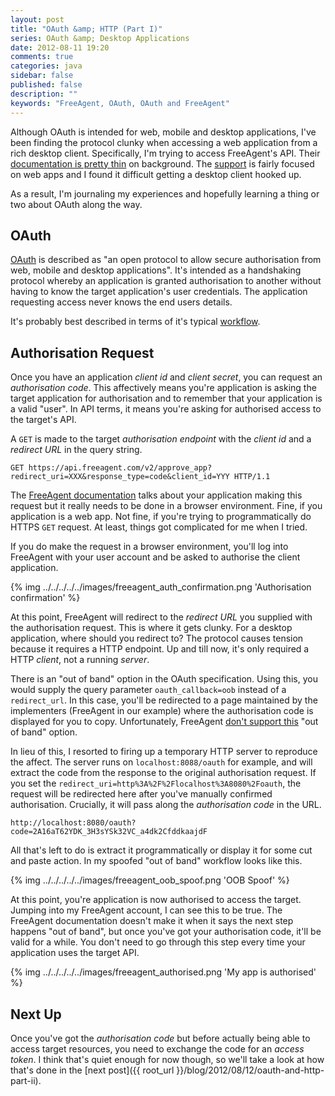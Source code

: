 ```yaml
---
layout: post
title: "OAuth &amp; HTTP (Part I)"
series: OAuth &amp; Desktop Applications
date: 2012-08-11 19:20
comments: true
categories: java
sidebar: false
published: false
description: ""
keywords: "FreeAgent, OAuth, OAuth and FreeAgent"
---
```


Although OAuth is intended for web, mobile and desktop applications, I've been finding the protocol clunky when accessing a web application from a rich desktop client. Specifically, I'm trying to access FreeAgent's API. Their [documentation is pretty thin](https://dev.freeagent.com/docs/oauth) on background. The [support](https://groups.google.com/forum/#!forum/freeagent_api) is fairly focused on web apps and I found it difficult getting a desktop client hooked up.

As a result, I'm journaling my experiences and hopefully learning a thing or two about OAuth along the way.

<!-- more -->

## OAuth

[OAuth](http://www.oauth.net) is described as "an open protocol to allow secure authorisation from web, mobile and desktop applications". It's intended as a handshaking protocol whereby an application is granted authorisation to another without having to know the target application's user credentials. The application requesting access never knows the end users details.

It's probably best described in terms of it's typical [workflow](http://hueniverse.com/oauth/guide/workflow/).


## Authorisation Request

Once you have an application _client id_ and _client secret_, you can request an _authorisation code_. This affectively means you're application is asking the target application for authorisation and to remember that your application is a valid "user". In API terms, it means you're asking for authorised access to the target's API.

A `GET` is made to the target _authorisation endpoint_ with the _client id_ and a _redirect URL_ in the query string.

    GET https://api.freeagent.com/v2/approve_app?redirect_uri=XXX&response_type=code&client_id=YYY HTTP/1.1

The [FreeAgent documentation](https://dev.freeagent.com/docs/oauth) talks about your application making this request but it really needs to be done in a browser environment. Fine, if you application is a web app. Not fine, if you're trying to programmatically do HTTPS `GET` request. At least, things got complicated for me when I tried.

If you do make the request in a browser environment, you'll log into FreeAgent with your user account and be asked to authorise the client application.

{% img ../../../../../images/freeagent_auth_confirmation.png 'Authorisation confirmation' %}

At this point, FreeAgent will redirect to the _redirect URL_ you supplied with the authorisation request. This is where it gets clunky. For a desktop application, where should you redirect to? The protocol causes tension because it requires a HTTP endpoint. Up and till now, it's only required a HTTP _client_, not a running _server_.

There is an "out of band" option in the OAuth specification. Using this, you would supply the query parameter `oauth_callback=oob` instead of a `redirect_url`. In this case, you'll be redirected to a page maintained by the implementers (FreeAgent in our example) where the authorisation code is displayed for you to copy. Unfortunately, FreeAgent [don't support this](https://groups.google.com/forum/?fromgroups#!topic/freeagent_api/Rbld9sm0GOA) "out of band" option.

In lieu of this, I resorted to firing up a temporary HTTP server to reproduce the affect. The server runs on `localhost:8088/oauth` for example, and will extract the code from the response to the original authorisation request. If you set the `redirect_uri=http%3A%2F%2Flocalhost%3A8080%2Foauth`, the request will be redirected here after you've manually confirmed authorisation. Crucially, it will pass along the _authorisation code_ in the URL.

    http://localhost:8080/oauth?code=2A16aT62YDK_3H3sYSk32VC_a4dk2CfddkaajdF

All that's left to do is extract it programmatically or display it for some cut and paste action. In my spoofed "out of band" workflow looks like this.

{% img ../../../../../images/freeagent_oob_spoof.png 'OOB Spoof' %}


At this point, you're application is now authorised to access the target. Jumping into my FreeAgent account, I can see this to be true. The FreeAgent documentation doesn't make it when it says the next step happens "out of band", but once you've got your authorisation code, it'll be valid for a while. You don't need to go through this step every time your application uses the target API.

{% img ../../../../../images/freeagent_authorised.png 'My app is authorised' %}

## Next Up

Once you've got the _authorisation code_ but before actually being able to access target resources, you need to exchange the code for an _access token_. I think that's quiet enough for now though, so we'll take a look at how that's done in the [next post]({{ root_url }}/blog/2012/08/12/oauth-and-http-part-ii).

